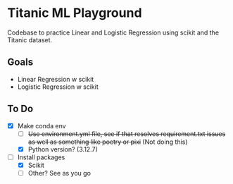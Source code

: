 # Titanic ML Playground
Codebase to practice Linear and Logistic Regression using scikit and the Titanic dataset.

## Goals
* Linear Regression w scikit
* Logistic Regression w scikit

## To Do
- [x] Make conda env
  - [ ] ~~Use environment.yml file, see if that resolves requirement.txt issues as well as something like poetry or pixi~~ (Not doing this)
  - [x] Python version? (3.12.7)
- [ ] Install packages
  - [x] Scikit
  - [ ] Other? See as you go
